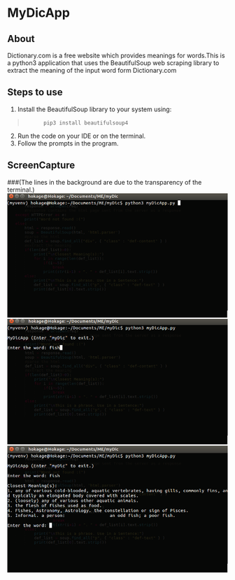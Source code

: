 # MyDicApp

## About
Dictionary.com is a free website which provides meanings for words.This is a python3 application that uses the BeautifulSoup web scraping library to extract the meaning of the input word form Dictionary.com                 																																													 
## Steps to use         																																	 
1. Install the BeautifulSoup library to your system using:
>           pip3 install beautifulsoup4
2. Run the code on your IDE or on the terminal.
3. Follow the prompts in the program.

## ScreenCapture
###(The lines in the background are due to the transparency of the terminal.)
![1](https://github.com/aman15012/MyDicApp/blob/master/img/1.png)
![2](https://github.com/aman15012/MyDicApp/blob/master/img/2.png)
![3](https://github.com/aman15012/MyDicApp/blob/master/img/3.png)
